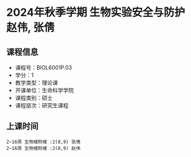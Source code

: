# 2024年秋季学期 生物实验安全与防护 赵伟, 张倩






## 课程信息

- 课程号：BIOL6001P.03
- 学分：1
- 教学类型：理论课
- 开课单位：生命科学学院
- 课程类别：硕士
- 课程层次：研究生课程

## 上课时间

```
2~16周 生物楼附楼 :2(8,9) 张倩
2~16周 生物楼附楼 :2(8,9) 赵伟
```


